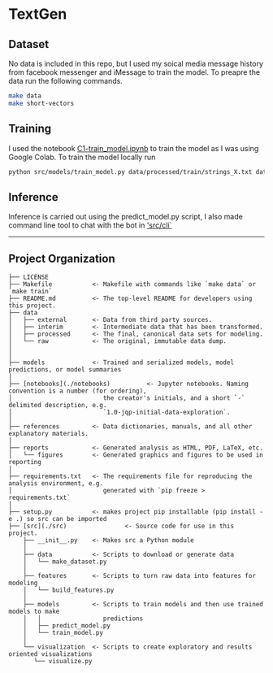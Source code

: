 TextGen
==============================


## Dataset

No data is included in this repo, but I used my soical media message history from facebook messenger and iMessage to train the model. To preapre the data run the following commands.

```bash
make data
make short-vectors
```
## Training

I used the notebook [C1-train_model.ipynb](./notebooks/C1-train_model.ipynb) to train the model as I was using Google Colab. To train the model locally run

```bash
python src/models/train_model.py data/processed/train/strings_X.txt data/processed/train/strings_Y.txt --spec_path $spec_path --log_dir $log_dir --checkpoint_dir $checkpoint_dir --vocab_filepath $vocab_filepath
``` 

## Inference

Inference is carried out using the predict_model.py script, I also made command line tool to chat with the bot in ['src/cli`](.src/cli)

---
## Project Organization


    ├── LICENSE
    ├── Makefile           <- Makefile with commands like `make data` or `make train`
    ├── README.md          <- The top-level README for developers using this project.
    ├── data
    │   ├── external       <- Data from third party sources.
    │   ├── interim        <- Intermediate data that has been transformed.
    │   ├── processed      <- The final, canonical data sets for modeling.
    │   └── raw            <- The original, immutable data dump.
    │
    │
    ├── models             <- Trained and serialized models, model predictions, or model summaries
    │
    ├── [notebooks](./notebooks)          <- Jupyter notebooks. Naming convention is a number (for ordering),
    │                         the creator's initials, and a short `-` delimited description, e.g.
    │                         `1.0-jqp-initial-data-exploration`.
    │
    ├── references         <- Data dictionaries, manuals, and all other explanatory materials.
    │
    ├── reports            <- Generated analysis as HTML, PDF, LaTeX, etc.
    │   └── figures        <- Generated graphics and figures to be used in reporting
    │
    ├── requirements.txt   <- The requirements file for reproducing the analysis environment, e.g.
    │                         generated with `pip freeze > requirements.txt`
    │
    ├── setup.py           <- makes project pip installable (pip install -e .) so src can be imported
    ├── [src](./src)                <- Source code for use in this project.
        ├── __init__.py    <- Makes src a Python module
        │
        ├── data           <- Scripts to download or generate data
        │   └── make_dataset.py
        │
        ├── features       <- Scripts to turn raw data into features for modeling
        │   └── build_features.py
        │
        ├── models         <- Scripts to train models and then use trained models to make
        │   │                 predictions
        │   ├── predict_model.py
        │   └── train_model.py
        │
        └── visualization  <- Scripts to create exploratory and results oriented visualizations
           └── visualize.py
    

